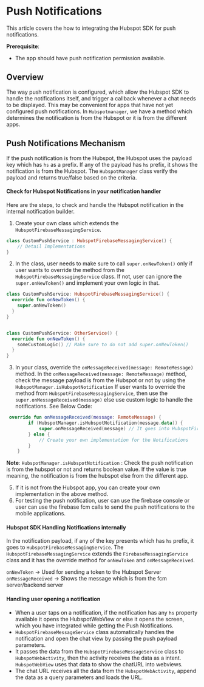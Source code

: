 # Push Notifications

This article covers the how to integrating the Hubspot SDK for push notifications.

**Prerequisite**: 
* The app should have push notification permission available.

## Overview
The way push notification is configured, which allow the Hubspot SDK to handle the notifications itself, and trigger a callback whenever a chat needs to be displayed. This may be convenient for apps that have not yet configured push notifications.
In `Hubspotmanager`, we have a method which determines the notification is from the Hubspot or it is from the different apps. 

## Push Notifications Mechanism
If the push notification is from the Hubspot, the Hubspot uses the payload key which has `hs` as a prefix. 
If any of the payload has `hs` prefix, it shows the notification is from the Hubspot. The `HubspotManager` class verify the payload and returns true/false based on the criteria.


#### Check for Hubspot Notifications in your notification handler
Here are the steps, to check and handle the Hubspot notification in the internal notification builder. 

1. Create your own class which extends the `HubspotFirebaseMessagingService`.
```kotlin
class CustomPushService : HubspotFirebaseMessagingService() { 
    // Detail Implementations
}
```
2. In the class, user needs to make sure to call `super.onNewToken()` only if user wants to override the method from the `HubspotFirebaseMessagingService` class. If not, user can ignore the `super.onNewToken()` and implement your own logic in that.
```kotlin
class CustomPushService: HubspotFirebaseMessagingService() {
  override fun onNewToken() {
    super.onNewToken()
  } 
}


class CustomPushService: OtherService() {
  override fun onNewToken() {
    someCustomLogic() // Make sure to do not add super.onNewToken()
  } 
}
```
3. In your class, override the `onMessageReceived(message: RemoteMessage)` method. In the `onMessageReceived(message: RemoteMessage)` method, check the message payload is from the Hubspot or not by using the `HubspotManager.isHubspotNotification`
If user wants to override the method from `HubspotFirebaseMessagingService`, then use the `super.onMessageReceived(message)` else use custom logic to handle the notifications.
See Below Code:
```kotlin
 override fun onMessageReceived(message: RemoteMessage) {
        if (HubspotManager.isHubspotNotification(message.data)) {
            super.onMessageReceived(message) // It goes into HubspotFirebaseMessagingService class
        } else {
            // Create your own implementation for the Notifications
        }
    }
```
**Note**:
`HubspotManager.isHubspotNotification` : Check the push notification is from the hubspot or not and returns boolean value. If the value is true meaning, the notification is from the hubspot else from the different app. 

5. If it is not from the Hubspot app, you can create your own implementation in the above method.
6. For testing the push notification, user can use the firebase console or user can use the firebase fcm calls to send the push notifications to the mobile applications.

#### Hubspot SDK Handling Notifications internally

In the notification payload, if any of the key presents which has `hs` prefix, it goes to `HubspotFirebaseMessagingService`.
The `HubspotFirebaseMessagingService` extends the `FirebaseMessagingService` class and it has the override method for `onNewToken` and `onMessageReceived`. 

`onNewToken` -> Used for sending a token to the Hubspot Server
`onMessageReceived` -> Shows the message which is from the fcm server/backend server

#### Handling user opening a notification

- When a user taps on a notification, if the notification has any `hs` property available it opens the HubspotWebView or else it opens the screen, which you have integrated while getting the Push Notifications.  
- `HubspotFirebaseMessageService` class automatically handles the notification and open the chat view by passing the push payload parameters.  
- It passes the data from the `HubspotFirebaseMessageService` class to `HubspotWebActivity`, then the activity receives the data as a intent. `HubspotWebView` uses that data to show the chatURL into webviews. 
- The chat URL receives all the data from the `HubspotWebActivity`, append the data as a query parameters and loads the URL.